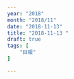 ```yaml
---
year: "2018"
month: "2018/11"
date: "2018-11-13"
title: "2018-11-13 "
draft: true
tags: [
    "日報"
]

---
```


